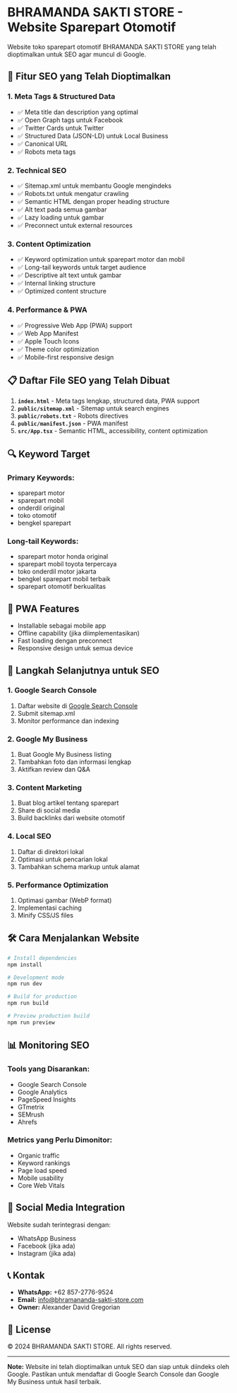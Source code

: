 # BHRAMANDA SAKTI STORE - Website Sparepart Otomotif

Website toko sparepart otomotif BHRAMANDA SAKTI STORE yang telah dioptimalkan untuk SEO agar muncul di Google.

## 🚀 Fitur SEO yang Telah Dioptimalkan

### 1. Meta Tags & Structured Data
- ✅ Meta title dan description yang optimal
- ✅ Open Graph tags untuk Facebook
- ✅ Twitter Cards untuk Twitter
- ✅ Structured Data (JSON-LD) untuk Local Business
- ✅ Canonical URL
- ✅ Robots meta tags

### 2. Technical SEO
- ✅ Sitemap.xml untuk membantu Google mengindeks
- ✅ Robots.txt untuk mengatur crawling
- ✅ Semantic HTML dengan proper heading structure
- ✅ Alt text pada semua gambar
- ✅ Lazy loading untuk gambar
- ✅ Preconnect untuk external resources

### 3. Content Optimization
- ✅ Keyword optimization untuk sparepart motor dan mobil
- ✅ Long-tail keywords untuk target audience
- ✅ Descriptive alt text untuk gambar
- ✅ Internal linking structure
- ✅ Optimized content structure

### 4. Performance & PWA
- ✅ Progressive Web App (PWA) support
- ✅ Web App Manifest
- ✅ Apple Touch Icons
- ✅ Theme color optimization
- ✅ Mobile-first responsive design

## 📋 Daftar File SEO yang Telah Dibuat

1. **`index.html`** - Meta tags lengkap, structured data, PWA support
2. **`public/sitemap.xml`** - Sitemap untuk search engines
3. **`public/robots.txt`** - Robots directives
4. **`public/manifest.json`** - PWA manifest
5. **`src/App.tsx`** - Semantic HTML, accessibility, content optimization

## 🔍 Keyword Target

### Primary Keywords:
- sparepart motor
- sparepart mobil
- onderdil original
- toko otomotif
- bengkel sparepart

### Long-tail Keywords:
- sparepart motor honda original
- sparepart mobil toyota terpercaya
- toko onderdil motor jakarta
- bengkel sparepart mobil terbaik
- sparepart otomotif berkualitas

## 📱 PWA Features

- Installable sebagai mobile app
- Offline capability (jika diimplementasikan)
- Fast loading dengan preconnect
- Responsive design untuk semua device

## 🎯 Langkah Selanjutnya untuk SEO

### 1. Google Search Console
1. Daftar website di [Google Search Console](https://search.google.com/search-console)
2. Submit sitemap.xml
3. Monitor performance dan indexing

### 2. Google My Business
1. Buat Google My Business listing
2. Tambahkan foto dan informasi lengkap
3. Aktifkan review dan Q&A

### 3. Content Marketing
1. Buat blog artikel tentang sparepart
2. Share di social media
3. Build backlinks dari website otomotif

### 4. Local SEO
1. Daftar di direktori lokal
2. Optimasi untuk pencarian lokal
3. Tambahkan schema markup untuk alamat

### 5. Performance Optimization
1. Optimasi gambar (WebP format)
2. Implementasi caching
3. Minify CSS/JS files

## 🛠️ Cara Menjalankan Website

```bash
# Install dependencies
npm install

# Development mode
npm run dev

# Build for production
npm run build

# Preview production build
npm run preview
```

## 📊 Monitoring SEO

### Tools yang Disarankan:
- Google Search Console
- Google Analytics
- PageSpeed Insights
- GTmetrix
- SEMrush
- Ahrefs

### Metrics yang Perlu Dimonitor:
- Organic traffic
- Keyword rankings
- Page load speed
- Mobile usability
- Core Web Vitals

## 🔗 Social Media Integration

Website sudah terintegrasi dengan:
- WhatsApp Business
- Facebook (jika ada)
- Instagram (jika ada)

## 📞 Kontak

- **WhatsApp:** +62 857-2776-9524
- **Email:** info@bhramananda-sakti-store.com
- **Owner:** Alexander David Gregorian

## 📄 License

© 2024 BHRAMANDA SAKTI STORE. All rights reserved.

---

**Note:** Website ini telah dioptimalkan untuk SEO dan siap untuk diindeks oleh Google. Pastikan untuk mendaftar di Google Search Console dan Google My Business untuk hasil terbaik. 